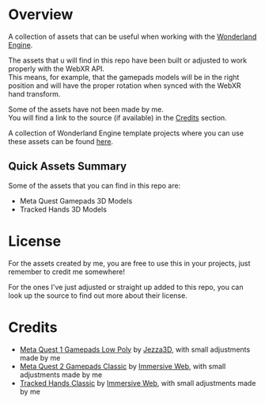 # Overview

A collection of assets that can be useful when working with the [Wonderland Engine](https://wonderlandengine.com/).  

The assets that u will find in this repo have been built or adjusted to work properly with the WebXR API.  
This means, for example, that the gamepads models will be in the right position and will have the proper rotation when synced with the WebXR hand transform.

Some of the assets have not been made by me.  
You will find a link to the source (if available) in the [Credits](#credits) section.

A collection of Wonderland Engine template projects where you can use these assets can be found [here](https://github.com/SignorPipo/wle_ppefault).

## Quick Assets Summary

Some of the assets that you can find in this repo are:
  - Meta Quest Gamepads 3D Models
  - Tracked Hands 3D Models

# License
For the assets created by me, you are free to use this in your projects, just remember to credit me somewhere!

For the ones I've just adjusted or straight up added to this repo, you can look up the source to find out more about their license.

  
# Credits
  - [Meta Quest 1 Gamepads Low Poly](https://github.com/SignorPipo/wle_assets/tree/main/wle_assets/assets/models/gamepads/meta_quest_1/low_poly) by [Jezza3D](https://sketchfab.com/Jezza3D), with small adjustments made by me
  - [Meta Quest 2 Gamepads Classic](https://github.com/SignorPipo/wle_assets/tree/main/wle_assets/assets/models/gamepads/meta_quest_2/classic) by [Immersive Web](https://github.com/immersive-web/webxr-input-profiles), with small adjustments made by me
  - [Tracked Hands Classic](https://github.com/SignorPipo/wle_assets/tree/main/wle_assets/assets/models/tracked_hands/classic) by [Immersive Web](https://github.com/immersive-web/webxr-input-profiles), with small adjustments made by me